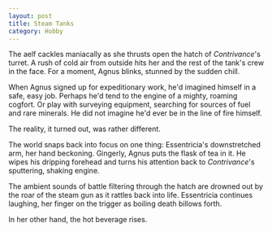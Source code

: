 ```yaml
---
layout: post
title: Steam Tanks
category: Hobby
---
```




The aelf cackles maniacally as she thrusts open the hatch of *Contrivance*'s turret. A rush of cold air from outside hits her and the rest of the tank's crew in the face. For a moment, Agnus blinks, stunned by the sudden chill. 

When Agnus signed up for expeditionary work, he'd imagined himself in a safe, easy job. Perhaps he'd tend to the engine of a mighty, roaming cogfort. Or play with surveying equipment, searching for sources of fuel and rare minerals. He did not imagine he'd ever be in the line of fire himself.

The reality, it turned out, was rather different.

The world snaps back into focus on one thing: Essentricia's downstretched arm, her hand beckoning. Gingerly, Agnus puts the flask of tea in it. He wipes his dripping forehead and turns his attention back to *Contrivance*'s sputtering, shaking engine.

The ambient sounds of battle filtering through the hatch are drowned out by the roar of the steam gun as it rattles back into life. Essentricia continues laughing, her finger on the trigger as boiling death billows forth.

In her other hand, the hot beverage rises. 

